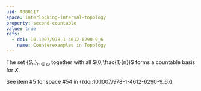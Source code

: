 ```yaml
---
uid: T000117
space: interlocking-interval-topology
property: second-countable
value: true
refs:
  - doi: 10.1007/978-1-4612-6290-9_6
    name: Counterexamples in Topology
---
```

The set $\{S_n\}_{n \in \omega}$ together with all $(0,\frac{1}{n})$ forms a countable basis for $X$.

See item #5 for space #54 in {{doi:10.1007/978-1-4612-6290-9_6}}.

